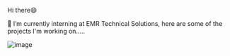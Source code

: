 <p> Hi there😄</p>
<p>🔭 I’m currently interning at EMR Technical Solutions, here are some of the projects I'm working on.....<br></p>

![image](https://github.com/Lexi79Ha/Lexi79Ha/assets/139013867/8c4c4d87-3b16-4c60-9a4e-f42e5b09e8fc)









<!--
**Lexi79Ha/Lexi79Ha** is a ✨ _special_ ✨ repository because its `README.md` (this file) appears on your GitHub profile.

Here are some ideas to get you started:

- 🔭 I’m currently working on project for ...
- 🌱 I’m currently learning ...
- 👯 I’m looking to collaborate on ...
- 🤔 I’m looking for help with ...
- 💬 Ask me about ...
- 📫 How to reach me: ...
-  Pronouns: ...
- ⚡ Fun fact: ...
-->
